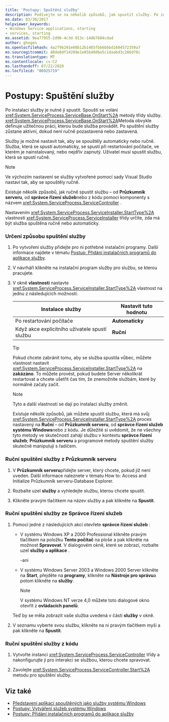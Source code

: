 ```yaml
---
title: 'Postupy: Spuštění služby'
description: Podívejte se na několik způsobů, jak spustit služby. Po instalaci služby je nutné ji spustit. Spouští se volání metody OnStart u třídy služby.
ms.date: 03/30/2017
helpviewer_keywords:
- Windows Service applications, starting
- services, starting
ms.assetid: 9ea77955-2d96-4c3d-913c-14db7604cdad
author: ghogen
ms.openlocfilehash: 4a2f9b291e60b12b1465fbb6bbbd1604572359a7
ms.sourcegitcommit: 40de8df14289e1e05b40d6e5c1daabd3c286d70c
ms.translationtype: MT
ms.contentlocale: cs-CZ
ms.lasthandoff: 07/22/2020
ms.locfileid: "86925719"
---
```

# <a name="how-to-start-services"></a>Postupy: Spuštění služby

Po instalaci služby je nutné ji spustit. Spouští se volání <xref:System.ServiceProcess.ServiceBase.OnStart%2A> metody třídy služby. <xref:System.ServiceProcess.ServiceBase.OnStart%2A>Metoda obvykle definuje užitečnou práci, kterou bude služba provádět. Po spuštění služby zůstane aktivní, dokud není ručně pozastavená nebo zastavená.

Služby je možné nastavit tak, aby se spouštěly automaticky nebo ručně. Služba, která se spustí automaticky, se spustí při restartování počítače, ve kterém je nainstalovaný, nebo nejdřív zapnutý. Uživatel musí spustit službu, která se spustí ručně.

> [!NOTE]
> Ve výchozím nastavení se služby vytvořené pomocí sady Visual Studio nastaví tak, aby se spouštěly ručně.

Existuje několik způsobů, jak ručně spustit službu – od **Průzkumník serveru**, od **správce řízení služeb**nebo z kódu pomocí komponenty s názvem <xref:System.ServiceProcess.ServiceController> .

Nastavením <xref:System.ServiceProcess.ServiceInstaller.StartType%2A> vlastnosti <xref:System.ServiceProcess.ServiceInstaller> třídy určíte, zda má být služba spuštěna ručně nebo automaticky.

### <a name="to-specify-how-a-service-should-start"></a>Určení způsobu spuštění služby

1. Po vytvoření služby přidejte pro ni potřebné instalační programy. Další informace najdete v tématu [Postup: Přidání instalačních programů do aplikace služby](how-to-add-installers-to-your-service-application.md).

2. V návrháři klikněte na instalační program služby pro službu, se kterou pracujete.

3. V okně **vlastnosti** nastavte <xref:System.ServiceProcess.ServiceInstaller.StartType%2A> vlastnost na jednu z následujících možností:

    |Instalace služby|Nastavit tuto hodnotu|
    |----------------------------------|--------------------|
    |Po restartování počítače|**Automaticky**|
    |Když akce explicitního uživatele spustí službu|**Ruční**|

    > [!TIP]
    > Pokud chcete zabránit tomu, aby se služba spustila vůbec, můžete vlastnost nastavit <xref:System.ServiceProcess.ServiceInstaller.StartType%2A> na **zakázáno**. To můžete provést, pokud budete Server několikrát restartovat a chcete ušetřit čas tím, že znemožníte službám, které by normálně začaly začít.

    > [!NOTE]
    > Tyto a další vlastnosti se dají po instalaci služby změnit.

    Existuje několik způsobů, jak můžete spustit službu, která má svůj <xref:System.ServiceProcess.ServiceInstaller.StartType%2A> proces nastavený na **Ruční** – od **Průzkumník serveru**, od **správce řízení služeb systému Windows**nebo z kódu. Je důležité si uvědomit, že ne všechny tyto metody ve skutečnosti zahájí službu v kontextu **správce řízení služeb**; **Průzkumník serveru** a programové metody spuštění služby skutečně manipulují s řadičem.

### <a name="to-manually-start-a-service-from-server-explorer"></a>Ruční spuštění služby z Průzkumník serveru

1. V **Průzkumník serveru**přidejte server, který chcete, pokud již není uveden. Další informace naleznete v tématu How to: Access and Initialize Průzkumník serveru-Database Explorer.

2. Rozbalte uzel **služby** a vyhledejte službu, kterou chcete spustit.

3. Klikněte pravým tlačítkem na název služby a pak klikněte na **Spustit**.

### <a name="to-manually-start-a-service-from-services-control-manager"></a>Ruční spuštění služby ze Správce řízení služeb

1. Pomocí jedné z následujících akcí otevřete **správce řízení služeb** :

    - V systému Windows XP a 2000 Professional klikněte pravým tlačítkem na položku **Tento počítač** na ploše a pak klikněte na možnost **Spravovat**. V dialogovém okně, které se zobrazí, rozbalte uzel **služby a aplikace** .

      \-ani

    - V systému Windows Server 2003 a Windows 2000 Server klikněte na **Start**, přejděte na **programy**, klikněte na **Nástroje pro správu**a potom klikněte na **služby**.

      > [!NOTE]
      > V systému Windows NT verze 4,0 můžete toto dialogové okno otevřít z **ovládacích panelů**.

    Teď by se měla zobrazit vaše služba uvedená v části **služby** v okně.

2. V seznamu vyberte svou službu, klikněte na ni pravým tlačítkem myši a pak klikněte na **Spustit**.

### <a name="to-manually-start-a-service-from-code"></a>Ruční spuštění služby z kódu

1. Vytvořte instanci <xref:System.ServiceProcess.ServiceController> třídy a nakonfigurujte ji pro interakci se službou, kterou chcete spravovat.

2. Zavolejte <xref:System.ServiceProcess.ServiceController.Start%2A> metodu pro spuštění služby.

## <a name="see-also"></a>Viz také

- [Představení aplikací spouštěných jako služby systému Windows](introduction-to-windows-service-applications.md)
- [Postupy: Vytváření služeb systému Windows](how-to-create-windows-services.md)
- [Postupy: Přidání instalačních programů do aplikace služby](how-to-add-installers-to-your-service-application.md)
